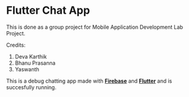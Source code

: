 # Flutter Chat App
This is done as a group project for Mobile Application Development Lab Project.

Credits:
1) Deva Karthik
2) Bhanu Prasanna
3) Yaswanth


This is a debug chatting app made with [**Firebase**](https://firebase.google.com/?gclid=EAIaIQobChMIrbbIgIiU-AIVj5hmAh13OgUaEAAYASAAEgI9YvD_BwE&gclsrc=aw.ds) and [**Flutter**](https://flutter.dev/) and is succesfully running.
